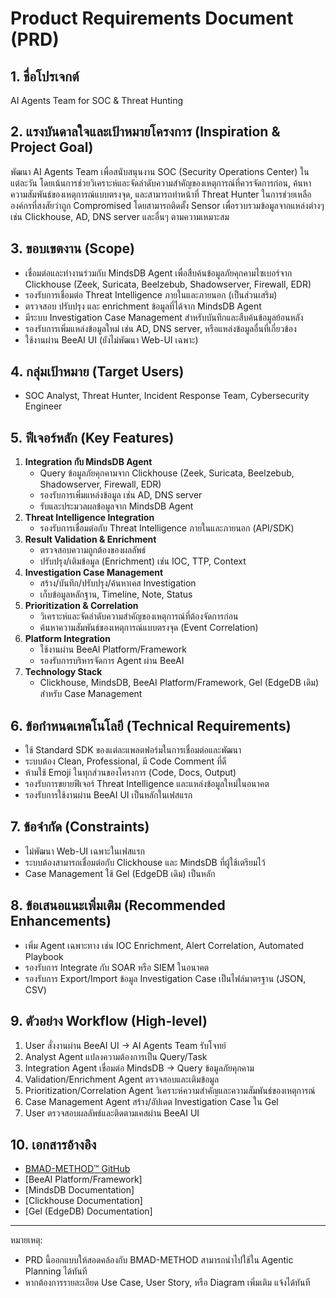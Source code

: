 # Product Requirements Document (PRD)

## 1. ชื่อโปรเจกต์
AI Agents Team for SOC & Threat Hunting

## 2. แรงบันดาลใจและเป้าหมายโครงการ (Inspiration & Project Goal)
พัฒนา AI Agents Team เพื่อสนับสนุนงาน SOC (Security Operations Center) ในแต่ละวัน โดยเน้นการช่วยวิเคราะห์และจัดลำดับความสำคัญของเหตุการณ์ที่ควรจัดการก่อน, ค้นหาความสัมพันธ์ของเหตุการณ์แบบตรงจุด, และสามารถทำหน้าที่ Threat Hunter ในการช่วยเหลือองค์กรที่สงสัยว่าถูก Compromised โดยสามารถติดตั้ง Sensor เพื่อรวบรวมข้อมูลจากแหล่งต่างๆ เช่น Clickhouse, AD, DNS server และอื่นๆ ตามความเหมาะสม

## 3. ขอบเขตงาน (Scope)
- เชื่อมต่อและทำงานร่วมกับ MindsDB Agent เพื่อสืบค้นข้อมูลภัยคุกคามไซเบอร์จาก Clickhouse (Zeek, Suricata, Beelzebub, Shadowserver, Firewall, EDR)
- รองรับการเชื่อมต่อ Threat Intelligence ภายในและภายนอก (เป็นส่วนเสริม)
- ตรวจสอบ ปรับปรุง และ enrichment ข้อมูลที่ได้จาก MindsDB Agent
- มีระบบ Investigation Case Management สำหรับบันทึกและสืบค้นข้อมูลย้อนหลัง
- รองรับการเพิ่มแหล่งข้อมูลใหม่ เช่น AD, DNS server, หรือแหล่งข้อมูลอื่นที่เกี่ยวข้อง
- ใช้งานผ่าน BeeAI UI (ยังไม่พัฒนา Web-UI เฉพาะ)

## 4. กลุ่มเป้าหมาย (Target Users)
- SOC Analyst, Threat Hunter, Incident Response Team, Cybersecurity Engineer

## 5. ฟีเจอร์หลัก (Key Features)
1. **Integration กับ MindsDB Agent**
   - Query ข้อมูลภัยคุกคามจาก Clickhouse (Zeek, Suricata, Beelzebub, Shadowserver, Firewall, EDR)
   - รองรับการเพิ่มแหล่งข้อมูล เช่น AD, DNS server
   - รับและประมวลผลข้อมูลจาก MindsDB Agent
2. **Threat Intelligence Integration**
   - รองรับการเชื่อมต่อกับ Threat Intelligence ภายในและภายนอก (API/SDK)
3. **Result Validation & Enrichment**
   - ตรวจสอบความถูกต้องของผลลัพธ์
   - ปรับปรุง/เติมข้อมูล (Enrichment) เช่น IOC, TTP, Context
4. **Investigation Case Management**
   - สร้าง/บันทึก/ปรับปรุง/ค้นหาเคส Investigation
   - เก็บข้อมูลหลักฐาน, Timeline, Note, Status
5. **Prioritization & Correlation**
   - วิเคราะห์และจัดลำดับความสำคัญของเหตุการณ์ที่ต้องจัดการก่อน
   - ค้นหาความสัมพันธ์ของเหตุการณ์แบบตรงจุด (Event Correlation)
6. **Platform Integration**
   - ใช้งานผ่าน BeeAI Platform/Framework
   - รองรับการบริหารจัดการ Agent ผ่าน BeeAI
7. **Technology Stack**
   - Clickhouse, MindsDB, BeeAI Platform/Framework, Gel (EdgeDB เดิม) สำหรับ Case Management

## 6. ข้อกำหนดเทคโนโลยี (Technical Requirements)
- ใช้ Standard SDK ของแต่ละแพลตฟอร์มในการเชื่อมต่อและพัฒนา
- ระบบต้อง Clean, Professional, มี Code Comment ที่ดี
- ห้ามใช้ Emoji ในทุกส่วนของโครงการ (Code, Docs, Output)
- รองรับการขยายฟีเจอร์ Threat Intelligence และแหล่งข้อมูลใหม่ในอนาคต
- รองรับการใช้งานผ่าน BeeAI UI เป็นหลักในเฟสแรก

## 7. ข้อจำกัด (Constraints)
- ไม่พัฒนา Web-UI เฉพาะในเฟสแรก
- ระบบต้องสามารถเชื่อมต่อกับ Clickhouse และ MindsDB ที่ผู้ใช้เตรียมไว้
- Case Management ใช้ Gel (EdgeDB เดิม) เป็นหลัก

## 8. ข้อเสนอแนะเพิ่มเติม (Recommended Enhancements)
- เพิ่ม Agent เฉพาะทาง เช่น IOC Enrichment, Alert Correlation, Automated Playbook
- รองรับการ Integrate กับ SOAR หรือ SIEM ในอนาคต
- รองรับการ Export/Import ข้อมูล Investigation Case เป็นไฟล์มาตรฐาน (JSON, CSV)

## 9. ตัวอย่าง Workflow (High-level)
1. User สั่งงานผ่าน BeeAI UI → AI Agents Team รับโจทย์
2. Analyst Agent แปลงความต้องการเป็น Query/Task
3. Integration Agent เชื่อมต่อ MindsDB → Query ข้อมูลภัยคุกคาม
4. Validation/Enrichment Agent ตรวจสอบและเติมข้อมูล
5. Prioritization/Correlation Agent วิเคราะห์ความสำคัญและความสัมพันธ์ของเหตุการณ์
6. Case Management Agent สร้าง/อัปเดต Investigation Case ใน Gel
7. User ตรวจสอบผลลัพธ์และติดตามเคสผ่าน BeeAI UI

## 10. เอกสารอ้างอิง
- [BMAD-METHOD™ GitHub](https://github.com/bmad-code-org/BMAD-METHOD)
- [BeeAI Platform/Framework]
- [MindsDB Documentation]
- [Clickhouse Documentation]
- [Gel (EdgeDB) Documentation]

---

หมายเหตุ:
- PRD นี้ออกแบบให้สอดคล้องกับ BMAD-METHOD สามารถนำไปใช้ใน Agentic Planning ได้ทันที
- หากต้องการรายละเอียด Use Case, User Story, หรือ Diagram เพิ่มเติม แจ้งได้ทันที
